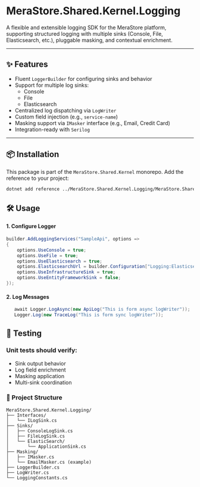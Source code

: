 ﻿# MeraStore.Shared.Kernel.Logging

A flexible and extensible logging SDK for the MeraStore platform, supporting structured logging with multiple sinks (Console, File, Elasticsearch, etc.), pluggable masking, and contextual enrichment.

---

## ✨ Features

- Fluent `LoggerBuilder` for configuring sinks and behavior
- Support for multiple log sinks:
  - Console
  - File
  - Elasticsearch
- Centralized log dispatching via `LogWriter`
- Custom field injection (e.g., `service-name`)
- Masking support via `IMasker` interface (e.g., Email, Credit Card)
- Integration-ready with `Serilog`

---

## 📦 Installation

This package is part of the `MeraStore.Shared.Kernel` monorepo. Add the reference to your project:

```bash
dotnet add reference ../MeraStore.Shared.Kernel.Logging/MeraStore.Shared.Kernel.Logging.csproj
```

## 🛠️ Usage

#### 1. Configure Logger
```csharp
builder.AddLoggingServices("SampleApi", options =>
{
    options.UseConsole = true;
    options.UseFile = true;
    options.UseElasticsearch = true;
    options.ElasticsearchUrl = builder.Configuration["Logging:Elasticsearch:Url"];
    options.UseInfrastructureSink = true;
    options.UseEntityFrameworkSink = false;
});

```

#### 2. Log Messages
```csharp
   await Logger.LogAsync(new ApiLog("This is form async logWriter"));
   Logger.Log(new TraceLog("This is form sync logWriter"));
```

## 🧪 Testing
### Unit tests should verify:

- Sink output behavior
- Log field enrichment
- Masking application
- Multi-sink coordination

### 📁 Project Structure
```
MeraStore.Shared.Kernel.Logging/
├── Interfaces/
│   └── ILogSink.cs
├── Sinks/
│   ├── ConsoleLogSink.cs
│   ├── FileLogSink.cs
│   └── ElasticSearch/
│       └── ApplicationSink.cs
├── Masking/
│   ├── IMasker.cs
│   └── EmailMasker.cs (example)
├── LoggerBuilder.cs
├── LogWriter.cs
└── LoggingConstants.cs
```